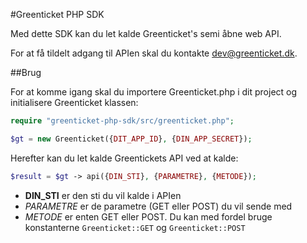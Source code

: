 #Greenticket PHP SDK

Med dette SDK kan du let kalde Greenticket's semi åbne web API.

For at få tildelt adgang til APIen skal du kontakte dev@greenticket.dk.

##Brug

For at komme igang skal du importere Greenticket.php i dit project og initialisere Greenticket klassen:

```PHP
require "greenticket-php-sdk/src/greenticket.php";

$gt = new Greenticket({DIT_APP_ID}, {DIN_APP_SECRET});
```

Herefter kan du let kalde Greentickets API ved at kalde:

```PHP
$result = $gt -> api({DIN_STI}, {PARAMETRE}, {METODE});
```

- __DIN_STI__ er den sti du vil kalde i APIen
- _PARAMETRE_ er de parametre (GET eller POST) du vil sende med
- _METODE_ er enten GET eller POST. Du kan med fordel bruge konstanterne `Greenticket::GET` og `Greenticket::POST`